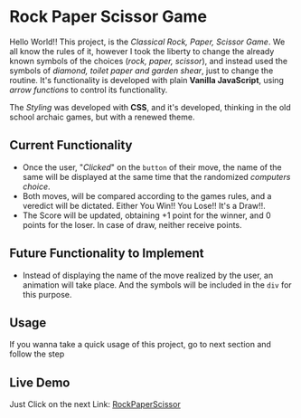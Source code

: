 # Rock Paper Scissor Game

Hello World!! This project, is the _Classical Rock, Paper, Scissor Game_. We all know the rules of it, however I took the liberty to change the already known symbols of the choices (_rock, paper, scissor_), and instead used the symbols of _diamond, toilet paper and garden shear_, just to change the routine. It's functionality is developed with plain **Vanilla JavaScript**, using _arrow functions_ to control its functionality.

The _Styling_ was developed with **CSS**, and it's developed, thinking in the old school archaic games, but with a renewed theme.

## Current Functionality

- Once the user, "_Clicked_" on the `button` of their move, the name of the same will be displayed at the same time that the randomized _computers choice_.
- Both moves, will be compared according to the games rules, and a veredict will be dictated. Either You Win!! You Lose!! It's a Draw!!.
- The Score will be updated, obtaining +1 point for the winner, and 0 points for the loser. In case of draw, neither receive points.

## Future Functionality to Implement

- Instead of displaying the name of the move realized by the user, an animation will take place. And the symbols will be included in the `div` for this purpose.

## Usage

If you wanna take a quick usage of this project, go to next section and follow the step

## Live Demo

Just Click on the next Link: [RockPaperScissor](https://santiagoejm.github.io/Rock-Paper-Scissor_Game/)
